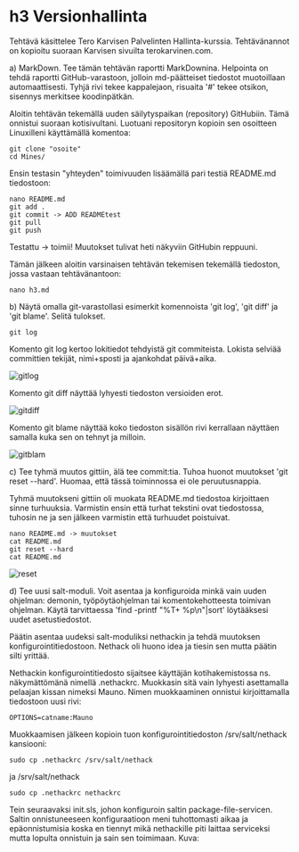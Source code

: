 # h3 Versionhallinta

Tehtävä käsittelee Tero Karvisen Palvelinten Hallinta-kurssia. 
Tehtävänannot on kopioitu suoraan Karvisen sivuilta terokarvinen.com. 

a) MarkDown. Tee tämän tehtävän raportti MarkDownina. Helpointa on tehdä raportti GitHub-varastoon, jolloin md-päätteiset
tiedostot muotoillaan automaattisesti. Tyhjä rivi tekee kappalejaon, risuaita '#' tekee otsikon, sisennys merkitsee
koodinpätkän.

Aloitin tehtävän tekemällä uuden säilytyspaikan (repository) GitHubiin. Tämä onnistui suoraan kotisivultani.
Luotuani repositoryn kopioin sen osoitteen Linuxilleni käyttämällä komentoa:

	git clone "osoite"
	cd Mines/

Ensin testasin "yhteyden" toimivuuden lisäämällä pari testiä README.md tiedostoon:

	nano README.md
	git add .
	git commit -> ADD READMEtest
	git pull
	git push

Testattu -> toimii! Muutokset tulivat heti näkyviin GitHubin reppuuni.

Tämän jälkeen aloitin varsinaisen tehtävän tekemisen tekemällä tiedoston, jossa vastaan tehtävänantoon:

	nano h3.md


b) Näytä omalla git-varastollasi esimerkit komennoista 'git log', 'git diff' ja 'git blame'. Selitä tulokset.

	git log

Komento git log kertoo lokitiedot tehdyistä git commiteista. Lokista selviää committien tekijät, nimi+sposti
ja ajankohdat päivä+aika.

![gitlog](https://user-images.githubusercontent.com/82580320/115512048-36973d80-a28a-11eb-99b6-f336674a9d57.png)

Komento git diff näyttää lyhyesti tiedoston versioiden erot. 

![gitdiff](https://user-images.githubusercontent.com/82580320/115512264-79591580-a28a-11eb-987a-642316f823fc.png)

Komento git blame näyttää koko tiedoston sisällön rivi kerrallaan näyttäen samalla kuka sen on tehnyt ja milloin.

![gitblam](https://user-images.githubusercontent.com/82580320/115512711-ef5d7c80-a28a-11eb-8e12-06c0fc1fa13c.png)

c) Tee tyhmä muutos gittiin, älä tee commit:tia. Tuhoa huonot muutokset 'git reset --hard'.
Huomaa, että tässä toiminnossa ei ole peruutusnappia.

Tyhmä muutokseni gittiin oli muokata README.md tiedostoa kirjoittaen sinne turhuuksia.
Varmistin ensin että turhat tekstini ovat tiedostossa, tuhosin ne ja sen jälkeen varmistin että turhuudet poistuivat.

	nano README.md -> muutokset
	cat README.md
	git reset --hard
	cat README.md

![reset](https://user-images.githubusercontent.com/82580320/115515433-c985a700-a28d-11eb-97b0-d1fe51ce670d.png)

d) Tee uusi salt-moduli. Voit asentaa ja konfiguroida minkä vain uuden ohjelman: demonin, työpöytäohjelman tai 
komentokehotteesta toimivan ohjelman.
Käytä tarvittaessa 'find -printf "%T+ %p\n"|sort' löytääksesi uudet asetustiedostot.

Päätin asentaa uudeksi salt-moduliksi nethackin ja tehdä muutoksen konfigurointitiedostoon. Nethack oli huono idea
ja tiesin sen mutta päätin silti yrittää.

Nethackin konfigurointitiedosto sijaitsee käyttäjän kotihakemistossa ns. näkymättömänä nimellä .nethackrc. 
Muokkasin sitä vain lyhyesti asettamalla pelaajan kissan nimeksi Mauno. Nimen muokkaaminen onnistui kirjoittamalla
tiedostoon uusi rivi:

	OPTIONS=catname:Mauno

Muokkaamisen jälkeen kopioin tuon konfigurointitiedoston /srv/salt/nethack kansiooni:

	sudo cp .nethackrc /srv/salt/nethack

ja /srv/salt/nethack

	sudo cp .nethackrc nethackrc

Tein seuraavaksi init.sls, johon konfiguroin saltin package-file-servicen. 
Saltin onnistuneeseen konfiguraatioon meni tuhottomasti aikaa ja epäonnistumisia koska en tiennyt mikä
nethackille piti laittaa serviceksi mutta lopulta onnistuin ja sain sen toimimaan. Kuva:


